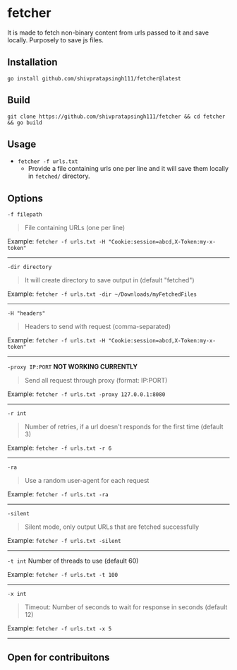 # fetcher
It is made to fetch non-binary content from urls passed to it and save locally.
Purposely to save js files.

## Installation

```
go install github.com/shivpratapsingh111/fetcher@latest
```

## Build

```
git clone https://github.com/shivpratapsingh111/fetcher && cd fetcher && go build 
```

## Usage

- ```fetcher -f urls.txt``` 
    - Provide a file containing urls one per line and it will save them locally in `fetched/` directory.

## Options


`-f filepath`
> File containing URLs (one per line)

Example: ```fetcher -f urls.txt -H "Cookie:session=abcd,X-Token:my-x-token"```

---

`-dir directory`
> It will create directory to save output in (default "fetched")
  
Example: ```fetcher -f urls.txt -dir ~/Downloads/myFetchedFiles```

---

`-H "headers"`
> Headers to send with request (comma-separated)

Example: ```fetcher -f urls.txt -H "Cookie:session=abcd,X-Token:my-x-token"```

---

`-proxy IP:PORT` **NOT WORKING CURRENTLY**
> Send all request through proxy (format: IP:PORT)

Example: ```fetcher -f urls.txt -proxy 127.0.0.1:8080```

---

`-r int`
> Number of retries, if a url doesn't responds for the first time (default 3)

Example: ```fetcher -f urls.txt -r 6```

---

`-ra`
> Use a random user-agent for each request

Example: ```fetcher -f urls.txt -ra```

---

`-silent`
> Silent mode, only output URLs that are fetched successfully

Example: ```fetcher -f urls.txt -silent```

---

`-t int`
Number of threads to use (default 60)

Example: ```fetcher -f urls.txt -t 100```

---

`-x int`
> Timeout: Number of seconds to wait for response in seconds (default 12)

Example: ```fetcher -f urls.txt -x 5```

---

## Open for contribuitons